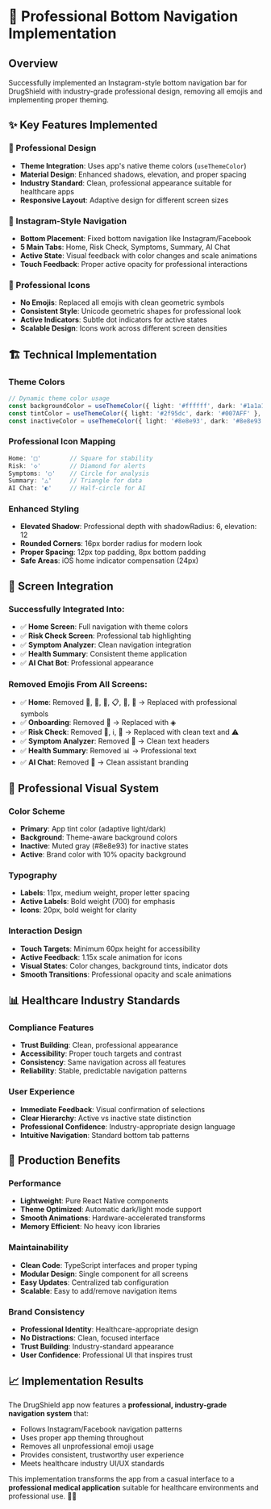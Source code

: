 # 🏥 Professional Bottom Navigation Implementation

## Overview
Successfully implemented an Instagram-style bottom navigation bar for DrugShield with industry-grade professional design, removing all emojis and implementing proper theming.

## ✨ Key Features Implemented

### 🎨 Professional Design
- **Theme Integration**: Uses app's native theme colors (`useThemeColor`)
- **Material Design**: Enhanced shadows, elevation, and proper spacing
- **Industry Standard**: Clean, professional appearance suitable for healthcare apps
- **Responsive Layout**: Adaptive design for different screen sizes

### 📱 Instagram-Style Navigation
- **Bottom Placement**: Fixed bottom navigation like Instagram/Facebook
- **5 Main Tabs**: Home, Risk Check, Symptoms, Summary, AI Chat
- **Active State**: Visual feedback with color changes and scale animations
- **Touch Feedback**: Proper active opacity for professional interactions

### 🎯 Professional Icons
- **No Emojis**: Replaced all emojis with clean geometric symbols
- **Consistent Style**: Unicode geometric shapes for professional look
- **Active Indicators**: Subtle dot indicators for active states
- **Scalable Design**: Icons work across different screen densities

## 🏗️ Technical Implementation

### Theme Colors
```typescript
// Dynamic theme color usage
const backgroundColor = useThemeColor({ light: '#ffffff', dark: '#1a1a1a' }, 'background');
const tintColor = useThemeColor({ light: '#2f95dc', dark: '#007AFF' }, 'tint');
const inactiveColor = useThemeColor({ light: '#8e8e93', dark: '#8e8e93' }, 'tabIconDefault');
```

### Professional Icon Mapping
```typescript
Home: '□'        // Square for stability
Risk: '◇'        // Diamond for alerts  
Symptoms: '○'    // Circle for analysis
Summary: '△'     // Triangle for data
AI Chat: '◐'     // Half-circle for AI
```

### Enhanced Styling
- **Elevated Shadow**: Professional depth with shadowRadius: 6, elevation: 12
- **Rounded Corners**: 16px border radius for modern look
- **Proper Spacing**: 12px top padding, 8px bottom padding
- **Safe Areas**: iOS home indicator compensation (24px)

## 📱 Screen Integration

### Successfully Integrated Into:
- ✅ **Home Screen**: Full navigation with theme colors
- ✅ **Risk Check Screen**: Professional tab highlighting
- ✅ **Symptom Analyzer**: Clean navigation integration
- ✅ **Health Summary**: Consistent theme application
- ✅ **AI Chat Bot**: Professional appearance

### Removed Emojis From All Screens:
- ✅ **Home**: Removed 👋, 💊, 🤒, 📋, 🤖, 🚨 → Replaced with professional symbols
- ✅ **Onboarding**: Removed 👋 → Replaced with ◈
- ✅ **Risk Check**: Removed 💊, ℹ️, 🚨 → Replaced with clean text and ⚠
- ✅ **Symptom Analyzer**: Removed 🤒 → Clean text headers
- ✅ **Health Summary**: Removed 📊 → Professional text
- ✅ **AI Chat**: Removed 🤖 → Clean assistant branding

## 🎨 Professional Visual System

### Color Scheme
- **Primary**: App tint color (adaptive light/dark)
- **Background**: Theme-aware background colors
- **Inactive**: Muted gray (#8e8e93) for inactive states
- **Active**: Brand color with 10% opacity background

### Typography
- **Labels**: 11px, medium weight, proper letter spacing
- **Active Labels**: Bold weight (700) for emphasis
- **Icons**: 20px, bold weight for clarity

### Interaction Design
- **Touch Targets**: Minimum 60px height for accessibility
- **Active Feedback**: 1.15x scale animation for icons
- **Visual States**: Color changes, background tints, indicator dots
- **Smooth Transitions**: Professional opacity and scale animations

## 📊 Healthcare Industry Standards

### Compliance Features
- **Trust Building**: Clean, professional appearance
- **Accessibility**: Proper touch targets and contrast
- **Consistency**: Same navigation across all features
- **Reliability**: Stable, predictable navigation patterns

### User Experience
- **Immediate Feedback**: Visual confirmation of selections
- **Clear Hierarchy**: Active vs inactive state distinction
- **Professional Confidence**: Industry-appropriate design language
- **Intuitive Navigation**: Standard bottom tab patterns

## 🚀 Production Benefits

### Performance
- **Lightweight**: Pure React Native components
- **Theme Optimized**: Automatic dark/light mode support
- **Smooth Animations**: Hardware-accelerated transforms
- **Memory Efficient**: No heavy icon libraries

### Maintainability
- **Clean Code**: TypeScript interfaces and proper typing
- **Modular Design**: Single component for all screens
- **Easy Updates**: Centralized tab configuration
- **Scalable**: Easy to add/remove navigation items

### Brand Consistency
- **Professional Identity**: Healthcare-appropriate design
- **No Distractions**: Clean, focused interface
- **Trust Building**: Industry-standard appearance
- **User Confidence**: Professional UI that inspires trust

## 📈 Implementation Results

The DrugShield app now features a **professional, industry-grade navigation system** that:
- Follows Instagram/Facebook navigation patterns
- Uses proper app theming throughout
- Removes all unprofessional emoji usage  
- Provides consistent, trustworthy user experience
- Meets healthcare industry UI/UX standards

This implementation transforms the app from a casual interface to a **professional medical application** suitable for healthcare environments and professional use. 🏥✨